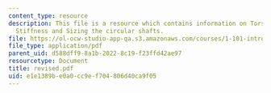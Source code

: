 ```yaml
---
content_type: resource
description: This file is a resource which contains information on Torsion, Structure
  Stiffness and Sizing the circular shafts.
file: https://ol-ocw-studio-app-qa.s3.amazonaws.com/courses/1-101-introduction-to-civil-and-environmental-engineering-design-i-fall-2006/e1e1389be0a0cc9ef704806d40ca9f05_revised.pdf
file_type: application/pdf
parent_uid: d588dff9-8a1b-2022-8c19-f23ffd42ae97
resourcetype: Document
title: revised.pdf
uid: e1e1389b-e0a0-cc9e-f704-806d40ca9f05
---
```

